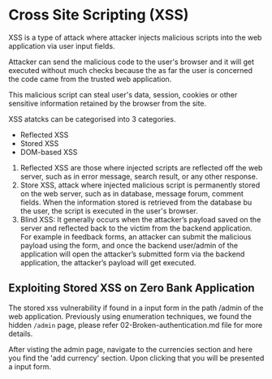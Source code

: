 # Cross Site Scripting (XSS)

XSS is a type of attack where attacker injects malicious scripts into the web application via user input fields.

Attacker can send the malicious code to the user's browser and it will get executed without much checks because the as far the user is concerned the
code came from the trusted web application.

This malicious script can steal user's data, session, cookies or other sensitive information retained by the browser from the site.

XSS atatcks can be categorised into 3 categories.
- Reflected XSS
- Stored XSS
- DOM-based XSS

1. Reflected XSS are those where injected scripts are reflected off the web server, such as in error message, search result, or any other response.
2. Store XSS, attack where injected malicious script is permanently stored on the web server, such as in database, message forum, comment fields.
   When the information stored is retrieved from the database bu the user, the script is executed in the user's browser.
3. Blind XSS:  It generally occurs when the attacker’s payload saved on the server and reflected back to the victim from the backend application.
   For example in feedback forms, an attacker can submit the malicious payload using the form, and once the backend user/admin of the application will open the attacker’s submitted form via the backend application,
   the attacker’s payload will get executed.

## Exploiting Stored XSS on Zero Bank Application

The stored xss vulnerability if found in a input form in the path /admin of the web application. 
Previously using enumeration techniques, we found the hidden `/admin` page, please refer 02-Broken-authentication.md file for more details.

After visting the admin page, navigate to the currencies section and here you find the 'add currency' section. Upon clicking that you will be presented a input form.


